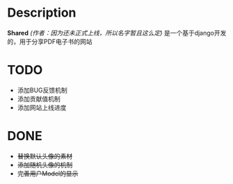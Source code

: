 # Description
**Shared** _(作者：因为还未正式上线，所以名字暂且这么定)_ 是一个基于django开发的，用于分享PDF电子书的网站

# TODO 
* 添加BUG反馈机制
* 添加贡献值机制
* 添加网站上线进度

# DONE 
* ~~替换默认头像的素材~~
* ~~添加随机头像的机制~~
* ~~完善用户Model的显示~~

